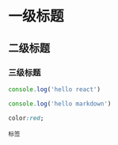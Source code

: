 # 一级标题

## 二级标题

### 三级标题

``` js
console.log('hello react')

console.log('hello markdown')
```

``` css
color:red;
```

`标签`